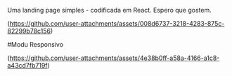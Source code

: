 
Uma landing page simples - codificada em React. Espero que gostem.


(https://github.com/user-attachments/assets/008d6737-3218-4283-875c-82299b78c156)

#Modu Responsivo

(https://github.com/user-attachments/assets/4e38b0ff-a58a-4166-a1c8-a43cd7fb719f)
